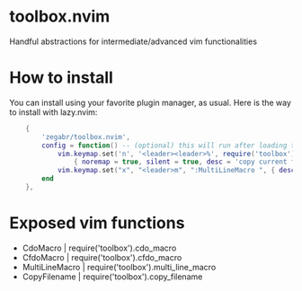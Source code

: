 # toolbox.nvim
Handful abstractions for intermediate/advanced vim functionalities

# How to install
You can install using your favorite plugin manager, as usual. Here is the way to install with lazy.nvim:
```lua
    {
        'zegabr/toolbox.nvim',
        config = function() -- (optional) this will run after loading the plugin
            vim.keymap.set('n', '<leader><leader>%', require('toolbox').copy_filename,
                { noremap = true, silent = true, desc = 'copy current file name to clipboard' })
            vim.keymap.set("x", "<leader>m", ":MultiLineMacro ", { desc = 'run macro per line selected' })
        end
    },
```

# Exposed vim functions
- CdoMacro | require('toolbox').cdo_macro
- CfdoMacro | require('toolbox').cfdo_macro
- MultiLineMacro | require('toolbox').multi_line_macro
- CopyFilename | require('toolbox').copy_filename
